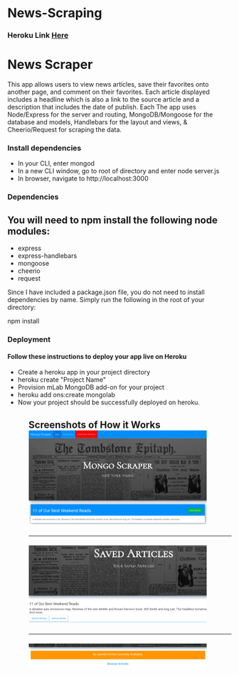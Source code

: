 # News-Scraping

<h3>Heroku Link <a href= "https://intense-citadel-62906.herokuapp.com/">Here</a>


<h1>News Scraper</h1>
<p>This app allows users to view news articles, save their favorites onto another page, and comment on their favorites. Each article displayed includes a headline which is also a link to the source article and a description that includes the date of publish. Each   The app uses Node/Express for the server and routing, MongoDB/Mongoose for the database and models, Handlebars for the layout and views, & Cheerio/Request for scraping the data.</p>

<h3>Install dependencies</h3>
<ul>
<li>In your CLI, enter mongod</li>
<li>In a new CLI window, go to root of directory and enter node server.js</li>
<li>In browser, navigate to http://localhost:3000</li>
</ul>

<h3>Dependencies</h3>
<h2>You will need to npm install the following node modules:</h2>
<ul>
<li>express</li>
<li>express-handlebars</li>
<li>mongoose</li>
<li>cheerio</li>
<li>request</li>
</ul>

<p>Since I have included a package.json file, you do not need to install dependencies by name. Simply run the following in the root of your directory:</p>

<p>npm install</p>

<h3>Deployment</h3>
<h4>Follow these instructions to deploy your app live on Heroku</h4>

<ul>
<li>Create a heroku app in your project directory</li>
<li>heroku create "Project Name"</li>
<li>Provision mLab MongoDB add-on for your project</li>
<li>heroku add ons:create mongolab</li>
<li>Now your project should be successfully deployed on heroku.</li>
<ul>

<h2>Screenshots of How it Works

<div>
 <img src="/screenshots/1.png" width="400px"> 
 </div>
<hr>
 <div>
 <img src="/screenshots/2.png" width="400px"> 
 </div>
<hr>
 <div>
 <img src="/screenshots/3.png" width="400px"> 
 </div>